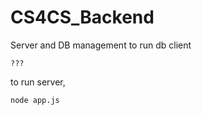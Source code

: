 # CS4CS_Backend
Server and DB management
to run db client
```
???
```
to run server,
```
node app.js
```
